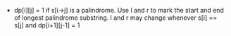 - dp[i][j] = 1 if s[i->j] is a palindrome. Use l and r to mark the start and end of longest palindrome substring. l and r may change whenever s[i] == s[j] and dp[i+1][j-1] = 1